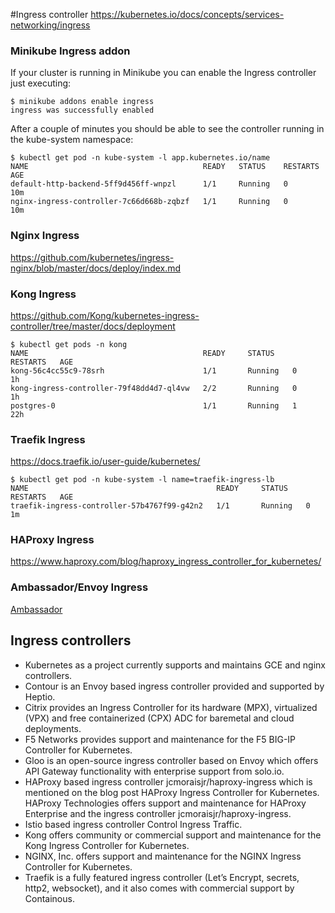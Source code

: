 #Ingress controller
https://kubernetes.io/docs/concepts/services-networking/ingress

### Minikube Ingress addon
If your cluster is running in Minikube you can enable the Ingress controller just executing:
```
$ minikube addons enable ingress
ingress was successfully enabled
```
After a couple of minutes you should be able to see the controller running in the kube-system namespace:
```
$ kubectl get pod -n kube-system -l app.kubernetes.io/name
NAME                                       READY   STATUS    RESTARTS   AGE
default-http-backend-5ff9d456ff-wnpzl      1/1     Running   0          10m
nginx-ingress-controller-7c66d668b-zqbzf   1/1     Running   0          10m

```

### Nginx Ingress
https://github.com/kubernetes/ingress-nginx/blob/master/docs/deploy/index.md

### Kong Ingress
https://github.com/Kong/kubernetes-ingress-controller/tree/master/docs/deployment
```
$ kubectl get pods -n kong
NAME                                       READY     STATUS    RESTARTS   AGE
kong-56c4cc55c9-78srh                      1/1       Running   0          1h
kong-ingress-controller-79f48dd4d7-ql4vw   2/2       Running   0          1h
postgres-0                                 1/1       Running   1          22h
```

### Traefik Ingress
https://docs.traefik.io/user-guide/kubernetes/
```
$ kubectl get pod -n kube-system -l name=traefik-ingress-lb
NAME                                          READY     STATUS    RESTARTS   AGE
traefik-ingress-controller-57b4767f99-g42n2   1/1       Running   0          1m
```

### HAProxy Ingress
https://www.haproxy.com/blog/haproxy_ingress_controller_for_kubernetes/

### Ambassador/Envoy Ingress
[Ambassador](../ambassador/README.md)

## Ingress controllers
- Kubernetes as a project currently supports and maintains GCE and nginx controllers.
- Contour is an Envoy based ingress controller provided and supported by Heptio.
- Citrix provides an Ingress Controller for its hardware (MPX), virtualized (VPX) and free containerized (CPX) ADC for baremetal and cloud deployments.
- F5 Networks provides support and maintenance for the F5 BIG-IP Controller for Kubernetes.
- Gloo is an open-source ingress controller based on Envoy which offers API Gateway functionality with enterprise support from solo.io.
- HAProxy based ingress controller jcmoraisjr/haproxy-ingress which is mentioned on the blog post HAProxy Ingress Controller for Kubernetes. HAProxy Technologies offers support and maintenance for HAProxy Enterprise and the ingress controller jcmoraisjr/haproxy-ingress.
- Istio based ingress controller Control Ingress Traffic.
- Kong offers community or commercial support and maintenance for the Kong Ingress Controller for Kubernetes.
- NGINX, Inc. offers support and maintenance for the NGINX Ingress Controller for Kubernetes.
- Traefik is a fully featured ingress controller (Let’s Encrypt, secrets, http2, websocket), and it also comes with commercial support by Containous.